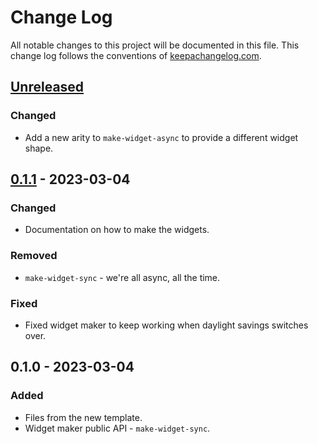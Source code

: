 # Change Log
All notable changes to this project will be documented in this file. This change log follows the conventions of [keepachangelog.com](http://keepachangelog.com/).

## [Unreleased]
### Changed
- Add a new arity to `make-widget-async` to provide a different widget shape.

## [0.1.1] - 2023-03-04
### Changed
- Documentation on how to make the widgets.

### Removed
- `make-widget-sync` - we're all async, all the time.

### Fixed
- Fixed widget maker to keep working when daylight savings switches over.

## 0.1.0 - 2023-03-04
### Added
- Files from the new template.
- Widget maker public API - `make-widget-sync`.

[Unreleased]: https://sourcehost.site/your-name/portebla/compare/0.1.1...HEAD
[0.1.1]: https://sourcehost.site/your-name/portebla/compare/0.1.0...0.1.1
